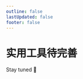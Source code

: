 ```yaml
---
outline: false
lastUpdated: false
footer: false
---
```


# 实用工具待完善

Stay tuned 🎁

<script setup>
  import PreviewComponent from '../components/preview-component.vue'
</script>

<PreviewComponent/>
<comment/>
